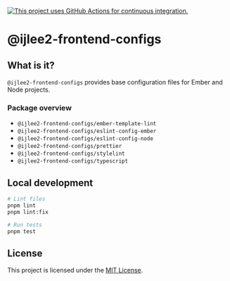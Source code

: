 [![This project uses GitHub Actions for continuous integration.](https://github.com/ijlee2/frontend-configs/actions/workflows/ci.yml/badge.svg)](https://github.com/ijlee2/frontend-configs/actions/workflows/ci.yml)

# @ijlee2-frontend-configs

## What is it?

`@ijlee2-frontend-configs` provides base configuration files for Ember and Node projects.


### Package overview

- `@ijlee2-frontend-configs/ember-template-lint`
- `@ijlee2-frontend-configs/eslint-config-ember`
- `@ijlee2-frontend-configs/eslint-config-node`
- `@ijlee2-frontend-configs/prettier`
- `@ijlee2-frontend-configs/stylelint`
- `@ijlee2-frontend-configs/typescript`


## Local development

```sh
# Lint files
pnpm lint
pnpm lint:fix

# Run tests
pnpm test
```


## License

This project is licensed under the [MIT License](LICENSE.md).
